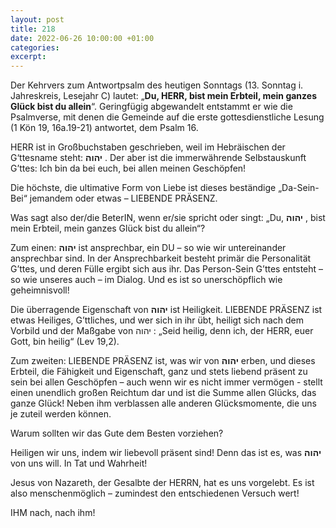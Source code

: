 ```yaml
---
layout: post
title: 218
date: 2022-06-26 10:00:00 +01:00
categories: 
excerpt: 
---
```


Der Kehrvers zum Antwortpsalm des heutigen Sonntags (13. Sonntag i. Jahreskreis, Lesejahr C) lautet: „**Du, HERR, bist mein Erbteil, mein ganzes Glück bist du allein**“. Geringfügig abgewandelt entstammt er wie die Psalmverse, mit denen die Gemeinde auf die erste gottesdienstliche Lesung (1 Kön 19, 16a.19-21) antwortet, dem Psalm 16.

HERR ist in Großbuchstaben geschrieben, weil im Hebräischen der G‘ttesname steht: **יהוה** . Der aber ist die immerwährende Selbstauskunft G’ttes: Ich bin da bei euch, bei allen meinen Geschöpfen!

Die höchste, die ultimative Form von Liebe ist dieses beständige „Da-Sein-Bei“ jemandem oder etwas – LIEBENDE PRÄSENZ.

Was sagt also der/die BeterIN, wenn er/sie spricht oder singt: „Du, **יהוה** , bist mein Erbteil, mein ganzes Glück bist du allein“?

Zum einen: **יהוה** ist ansprechbar, ein DU – so wie wir untereinander ansprechbar sind. In der Ansprechbarkeit besteht primär die Personalität G’ttes, und deren Fülle ergibt sich aus ihr. Das Person-Sein G’ttes entsteht – so wie unseres auch – im Dialog. Und es ist so unerschöpflich wie geheimnisvoll!

Die überragende Eigenschaft von **יהוה** ist Heiligkeit. LIEBENDE PRÄSENZ ist etwas Heiliges, G’ttliches, und wer sich in ihr übt, heiligt sich nach dem Vorbild und der Maßgabe von יהוה : „Seid heilig, denn ich, der HERR, euer Gott, bin heilig“ (Lev 19,2).

Zum zweiten: LIEBENDE PRÄSENZ ist, was wir von **יהוה** erben, und dieses Erbteil, die Fähigkeit und Eigenschaft, ganz und stets liebend präsent zu sein bei allen Geschöpfen – auch wenn wir es nicht immer vermögen - stellt einen unendlich großen Reichtum dar und ist die Summe allen Glücks, das ganze Glück! Neben ihm verblassen alle anderen Glücksmomente, die uns je zuteil werden können.

Warum sollten wir das Gute dem Besten vorziehen?

Heiligen wir uns, indem wir liebevoll präsent sind! Denn das ist es, was **יהוה**  von uns will. In Tat und Wahrheit!

Jesus von Nazareth, der Gesalbte der HERRN, hat es uns vorgelebt. Es ist also menschenmöglich – zumindest den entschiedenen Versuch wert!

IHM nach, nach ihm!
